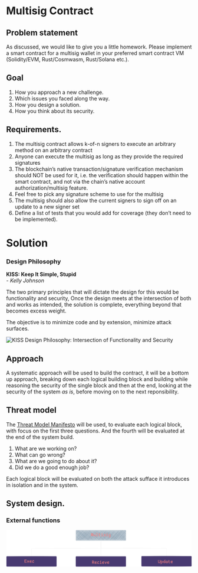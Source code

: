 # Multisig Contract

## Problem statement
As discussed, we would like to give you a little homework. Please implement a smart contract for
a multisig wallet in your preferred smart contract VM (Solidity/EVM, Rust/Cosmwasm, Rust/Solana
etc.).

## Goal 
 1. How you approach a new challenge.
 2. Which issues you faced along the way.
 3. How you design a solution.
 4. How you think about its security.
  

## Requirements. 
1. The multisig contract allows k-of-n signers to execute an arbitrary method on an arbitrary contract
2. Anyone can execute the multisig as long as they provide the required signatures
3. The blockchain’s native transaction/signature verification mechanism should NOT be used for it,
i.e. the verification should happen within the smart contract, and not via the chain’s native account
authorization/multisig feature.
4. Feel free to pick any signature scheme to use for the multisig
5. The multisig should also allow the current signers to sign off on an update to a new signer set
6. Define a list of tests that you would add for coverage (they don’t need to be implemented).


# Solution 
### Design Philosophy 
**KISS: Keep It Simple, Stupid** </br>
  *- Kelly Johnson* 

The two primary principles that will dictate the design for this would be functionality and security, Once the design meets at the intersection of both and works as intended, the solution is complete, everything beyond that becomes excess weight. 

The objective is to minimize code and by extension, minimize attack surfaces. 

![KISS Design Philosophy: Intersection of Functionality and Security](media/design.png)

## Approach
A systematic approach will be used to build the contract, it will be a bottom up approach, breaking down each logical building block and building while reasoning the security of the single block and then at the end, looking at the security of the system *as is*, before moving on to the next reponsibility. 

## Threat model 

The [Threat Model Manifesto](https://www.threatmodelingmanifesto.org/) will be used, to evaluate each logical block, with focus on the first three questions. And the fourth will be evaluated at the end of the system build.
1. What are we working on?
2. What can go wrong?
3. What are we going to do about it?
4. Did we do a good enough job?

Each logical block will be evaluated on both the attack sufface it introduces in isolation and in the system. 


## System design. 
### External functions
![The system design from ext functions view](media/system.png)



